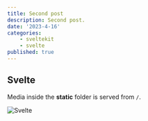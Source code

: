 ```yaml
---
title: Second post
description: Second post.
date: '2023-4-16'
categories: 
    - sveltekit
    - svelte
published: true
---
```


<script>
    import Counter from './counter.svelte'
</script>

## Svelte

Media inside the **static** folder is served from `/`.

![Svelte](favicon.png)

<Counter />